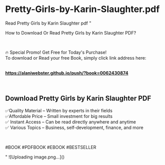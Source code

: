 # Pretty-Girls-by-Karin-Slaughter.pdf
Read Pretty Girls by Karin Slaughter pdf
"<p>How to Download Or Read Pretty Girls by Karin Slaughter PDF?</p>
<p>&nbsp;</p>
<p>&#128293;  Special Promo! Get Free for Today's Purchase!<br />To download or Read your free Book, simply click link address here:&nbsp;<br />&nbsp;</p>
<p><a href=""https://alaniwebster.github.io/push/?book=0062430874""><strong>https://alaniwebster.github.io/push/?book=0062430874</strong></a></p>
<p>&nbsp;</p>
<h2>Download Pretty Girls by Karin Slaughter PDF</h2>
<p>&#x2705;Quality Material &ndash; Written by experts in their fields<br />&#x2705;Affordable Price &ndash; Small investment for big results<br />&#x2705; Instant Access &ndash; Can be read directly anywhere and anytime<br />&#x2705; Various Topics &ndash; Business, self-development, finance, and more</p>
<p>&nbsp;</p>
<p>#BOOK #PDFBOOK #EBOOK #BESTSELLER</p>
"
![Uploading image.png…]()
